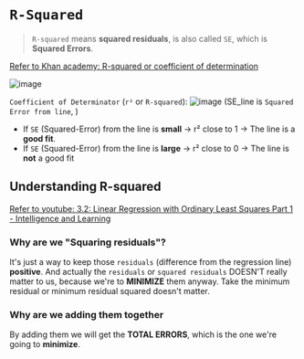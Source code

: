 # `R-Squared`
> `R-squared` means **squared residuals**, is also called `SE`, which is **Squared Errors**.

[Refer to Khan academy: R-squared or coefficient of determination](https://www.khanacademy.org/math/ap-statistics/bivariate-data-ap/modal/v/r-squared-or-coefficient-of-determination)

![image](https://user-images.githubusercontent.com/14041622/43886435-449b4764-9bee-11e8-9996-b05c33876e04.png)

`Coefficient of Determinator` (`r²` or `R-squared`):
![image](https://user-images.githubusercontent.com/14041622/43886827-8d98166c-9bef-11e8-8443-45a2830a67e9.png)
(SE_line is `Squared Error from line`, )

- If `SE` (Squared-Error) from the line is **small**   ->   r² close to 1   ->  The line is a **good fit**.
- If `SE` (Squared-Error) from the line is **large**   ->   r² close to 0   ->    The line is **not** a good fit

## Understanding R-squared
[Refer to youtube: 3.2: Linear Regression with Ordinary Least Squares Part 1 - Intelligence and Learning](https://www.youtube.com/watch?v=szXbuO3bVRk)
### Why are we "Squaring residuals"?
It's just a way to keep those `residuals` (difference from the regression line) **positive**.
And actually the `residuals` or `squared residuals` DOESN'T really matter to us, 
because we're to **MINIMIZE** them anyway. Take the minimum residual or minimum residual squared doesn't matter.

### Why are we adding them together
By adding them we will get the **TOTAL ERRORS**, which is the one we're going to **minimize**.



